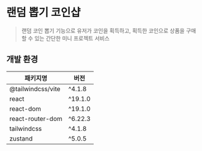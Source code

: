 # 랜덤 뽑기 코인샵

> 랜덤 코인 뽑기 기능으로 유저가 코인을 획득하고, 획득한 코인으로 상품을 구매할 수 있는 간단한 미니 프로젝트 서비스

## 개발 환경

| 패키지명          | 버전    |
| ----------------- | ------- |
| @tailwindcss/vite | ^4.1.8  |
| react             | ^19.1.0 |
| react-dom         | ^19.1.0 |
| react-router-dom  | ^6.22.3 |
| tailwindcss       | ^4.1.8  |
| zustand           | ^5.0.5  |
